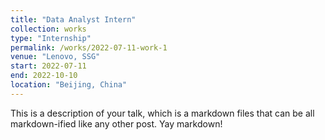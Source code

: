 ```yaml
---
title: "Data Analyst Intern"
collection: works
type: "Internship"
permalink: /works/2022-07-11-work-1
venue: "Lenovo, SSG"
start: 2022-07-11
end: 2022-10-10
location: "Beijing, China"
---
```


This is a description of your talk, which is a markdown files that can be all markdown-ified like any other post. Yay markdown!
